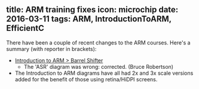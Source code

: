 title: ARM training fixes
icon: microchip
date: 2016-03-11
tags: ARM, IntroductionToARM, EfficientC
----

There have been a couple of recent changes to the ARM courses. Here's a summary (with reporter in brackets):

* [Introduction to ARM > Barrel Shifter](/arm/introduction-to-arm/barrel-shifter.html)
  * The 'ASR' diagram was wrong: corrected. (Bruce Robertson)
* The Introduction to ARM diagrams have all had 2x and 3x scale versions added for the benefit of those using retina/HiDPI screens.

